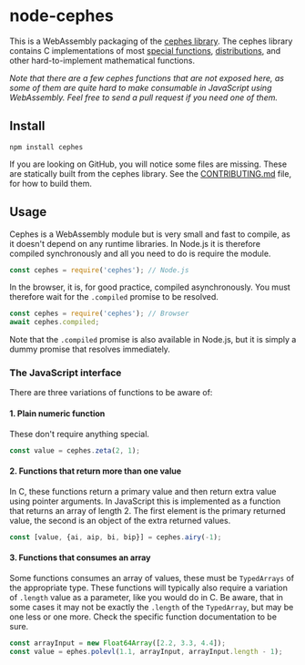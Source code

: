 # node-cephes

<!--
Hello! curious reader. The README.md file is automatically generated, if you
wish to make any corrections we wellcome you to do so, just make sure you
make then in the build/ directory and not in README.md, thanks :)
-->

This is a WebAssembly packaging of the [cephes library](http://www.netlib.org/cephes/).
The cephes library contains C implementations of most
[special functions](https://en.wikipedia.org/wiki/Special_functions),
[distributions](https://en.wikipedia.org/wiki/Probability_distribution),
and other hard-to-implement mathematical functions.

_Note that there are a few cephes functions that are not exposed here, as some
of them are quite hard to make consumable in JavaScript using WebAssembly. Feel
free to send a pull request if you need one of them._

## Install

```
npm install cephes
```

If you are looking on GitHub, you will notice some files are missing. These
are statically built from the cephes library. See the
[CONTRIBUTING.md](CONTRIBUTING.md) file, for how to build them.

## Usage

Cephes is a WebAssembly module but is very small and fast to compile, as it
doesn't depend on any runtime libraries. In Node.js it is therefore compiled
synchronously and all you need to do is require the module.

```js
const cephes = require('cephes'); // Node.js
```

In the browser, it is, for good practice, compiled asynchronously. You must
therefore wait for the `.compiled` promise to be resolved.

```js
const cephes = require('cephes'); // Browser
await cephes.compiled;
```

Note that the `.compiled` promise is also available in Node.js, but it is
simply a dummy promise that resolves immediately.

### The JavaScript interface

There are three variations of functions to be aware of:

#### 1. Plain numeric function

These don't require anything special.

```js
const value = cephes.zeta(2, 1);
```

#### 2. Functions that return more than one value

In C, these functions return a primary value and then return extra value
using pointer arguments. In JavaScript this is implemented as a function
that returns an array of length 2. The first element is the primary returned
value, the second is an object of the extra returned values.

```js
const [value, {ai, aip, bi, bip}] = cephes.airy(-1);
```

#### 3. Functions that consumes an array

Some functions consumes an array of values, these must be `TypedArrays` of
the appropriate type. These functions will typically also require a variation
of `.length` value as a parameter, like you would do in C. Be aware, that in
some cases it may not be exactly the `.length` of the `TypedArray`, but may be
one less or one more. Check the specific function documentation to be sure.

```js
const arrayInput = new Float64Array([2.2, 3.3, 4.4]);
const value = ephes.polevl(1.1, arrayInput, arrayInput.length - 1);
```
